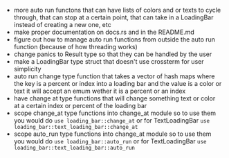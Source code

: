 - more auto run functons that can have lists of colors and or texts to cycle through, that can stop at a certain point, that can take in a LoadingBar instead of creating a new one, etc
- make proper documentation on docs.rs and in the README.md
- figure out how to manage auto run functions from outside the auto run function (because of how threading works)
- change panics to Result type so that they can be handled by the user
- make a LoadingBar type struct that doesn't use crossterm for user simplicity 
- auto run change type function that takes a vector of hash maps where the key is a percent or index into a loading bar and the value is a color or text it will accept an emum wether it is a percent or an index
- have change at type functions that will change something text or color at a certain index or percent of the loading bar
- scope change_at type functions into change_at module so to use them you would do `use loading_bar::change_at` or for TextLoadingBar `use loading_bar::text_loading_bar::change_at`
- scope auto_run type functions into change_at module so to use them you would do `use loading_bar::auto_run` or for TextLoadingBar `use loading_bar::text_loading_bar::auto_run`
